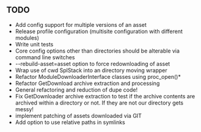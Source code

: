 TODO
----

- Add config support for multiple versions of an asset
- Release profile configuration (multisite configuration with different modules)
- Write unit tests
- Core config options other than directories should be alterable via command line switches
- --rebuild-asset=asset option to force redownloading of asset
- Wrap use of cwd SplStack into an directory moving wrapper
- Refactor ModuleDownloaderInterface classes using proc_open()*
- Refactor GetDownload archive extraction and processing
- General refactoring and reduction of dupe code!
- Fix GetDownloader archive extraction to test if the archive contents are archived within a directory or not.  If they are not our directory gets messy!
- implement patching of assets downloaded via GIT
- Add option to use relative paths in symlinks